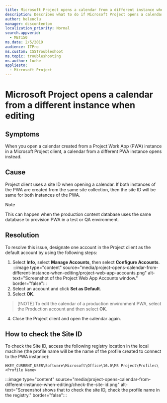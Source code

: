```yaml
---
title: Microsoft Project opens a calendar from a different instance when editing
description: Describes what to do if Microsoft Project opens a calendar from a PWA instance other than the one currently being edited.
author: helenclu
manager: dcscontentpm
localization_priority: Normal
search.appverid: 
  - MET150
ms.date: 2/5/2019
audience: ITPro
ms.custom: CSSTroubleshoot
ms.topic: troubleshooting
ms.author: luche
appliesto: 
  - Microsoft Project
---
```


# Microsoft Project opens a calendar from a different instance when editing

## Symptoms

When you open a calendar created from a Project Work App (PWA) instance in a Microsoft Project client, a calendar from a different PWA instance opens instead.

## Cause

Project client uses a site ID when opening a calendar. If both instances of the PWA are created from the same site collection, then the site ID will be same for both instances of the PWA.

> [!Note]
> This can happen when the production content database uses the same database to provision PWA in a test or QA environment.

## Resolution

To resolve this issue, designate one account in the Project client as the default account by using the following steps:
1. Select **Info**, select **Manage Accounts**, then select **Configure Accounts**.
:::image type="content" source="media/project-opens-calendar-from-different-instance-when-editing/project-web-app-accounts.png" alt-text="Screenshot of the Project Web App Accounts window." border="false":::
2. Select an account and click **Set as Default**.
3. Select **OK**.

> [!NOTE] To edit the calendar of a production environment PWA, select the Production account and then select **OK**.

4. Close the Project client and open the calendar again.

## How to check the Site ID

To check the Site ID, access the following registry location in the local machine (the profile name will be the name of the profile created to connect to the PWA instance):

`HKEY_CURRENT_USER\Software\Microsoft\Office\16.0\MS Project\Profiles\<Profile Name>`

:::image type="content" source="media/project-opens-calendar-from-different-instance-when-editing/check-the-site-id.png" alt-text="Screenshot shows that to check the site ID, check the profile name in the registry." border="false":::
